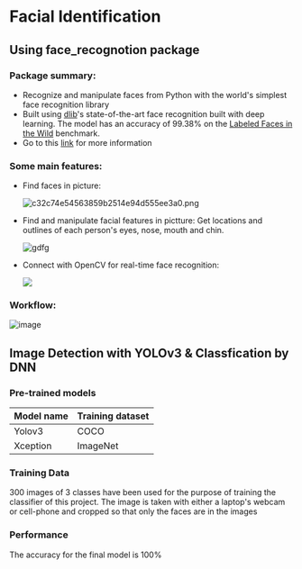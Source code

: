 # Facial Identification

## Using face_recognotion package

### Package summary:
- Recognize and manipulate faces from Python with the world's simplest face recognition library
- Built using [dlib](http://dlib.net/)'s state-of-the-art face recognition built with deep learning. The model has an accuracy of 99.38% on the [Labeled Faces in the Wild](http://vis-www.cs.umass.edu/lfw/) benchmark.
- Go to this [link](https://github.com/ageitgey/face_recognition) for more information
### Some main features:
- Find faces in picture:
  
  ![c32c74e54563859b2514e94d555ee3a0.png](https://cloud.githubusercontent.com/assets/896692/23625227/42c65360-025d-11e7-94ea-b12f28cb34b4.png)
  
- Find and manipulate facial features in pictture:
	Get locations and outlines of each person's eyes, nose, mouth and chin.
  
   ![gdfg](https://cloud.githubusercontent.com/assets/896692/23625282/7f2d79dc-025d-11e7-8728-d8924596f8fa.png)
- Connect with OpenCV for real-time face recognition:

	![](https://cloud.githubusercontent.com/assets/896692/24430398/36f0e3f0-13cb-11e7-8258-4d0c9ce1e419.gif)

### Workflow:

![image](https://user-images.githubusercontent.com/87942072/134812407-fc67b9a4-0bf8-4b5d-90fc-c8ec3bcd9c72.png)


## Image Detection with YOLOv3 & Classfication by DNN

### Pre-trained models
| Model name      | Training dataset |
|-----------------|------------------|
| Yolov3| COCO |
| Xception| ImageNet|

### Training Data
300 images of 3 classes have been used for the purpose of training the classifier of this project. The image is taken with either a laptop's webcam or cell-phone and cropped so that only the faces are in the images

### Performance
The accuracy for the final model is 100% 
